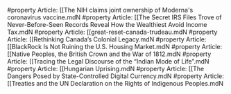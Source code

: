 #property
Article: [[The NIH claims joint ownership of Moderna's coronavirus vaccine.mdN
#property
Article: [[The Secret IRS Files Trove of Never-Before-Seen Records Reveal How the Wealthiest Avoid Income Tax.mdN
#property
Article: [[great-reset-canada-trudeau.mdN
#property
Article: [[Rethinking Canada’s Colonial Legacy.mdN
#property
Article: [[BlackRock Is Not Ruining the U.S. Housing Market.mdN
#property
Article: [[Native Peoples, the British Crown and the War of 1812.mdN
#property
Article: [[Tracing the Legal Discourse of the “Indian Mode of Life”.mdN
#property
Article: [[Hungarian Uprising.mdN
#property
Article: [[The Dangers Posed by State-Controlled Digital Currency.mdN
#property
Article: [[Treaties and the UN Declaration on the Rights of Indigenous Peoples.mdN
